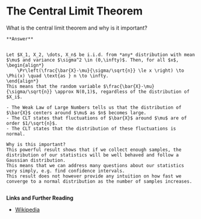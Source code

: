 # The Central Limit Theorem


What is the central limit theorem and why is it important?

````{toggle} Click to reveal answer
**Answer**


Let $X_1, X_2, \dots, X_n$ be i.i.d. from *any* distribution with mean $\mu$ and variance $\sigma^2 \in (0,\infty)$. Then, for all $x$,
\begin{align*}
    \Pr\left(\frac{\bar{X}-\mu}{\sigma/\sqrt{n}} \le x \right) \to \Phi(x) \quad \text{as } n \to \infty.
\end{align*}
This means that the random variable $\frac{\bar{X}-\mu}{\sigma/\sqrt{n}} \approx N(0,1)$, regardless of the distribution of $X_i$.

- The Weak Law of Large Numbers tells us that the distribution of $\bar{X}$ centers around $\mu$ as $n$ becomes large.
- The CLT states that fluctuations of $\bar{X}$ around $\mu$ are of order $1/\sqrt{n}$.
- The CLT states that the distribution of these fluctuations is normal.

Why is this important? 
This powerful result shows that if we collect enough samples, the distribution of our statistics will be well behaved and follow a Gaussian distribution.
This means that we can address many questions about our statistics very simply, e.g. find confidence intervals.
This result does not however provide any intuition on how fast we converge to a normal distribution as the number of samples increases.


````




**Links and Further Reading**
 
- [Wikipedia](https://en.wikipedia.org/wiki/Central_limit_theorem)  


